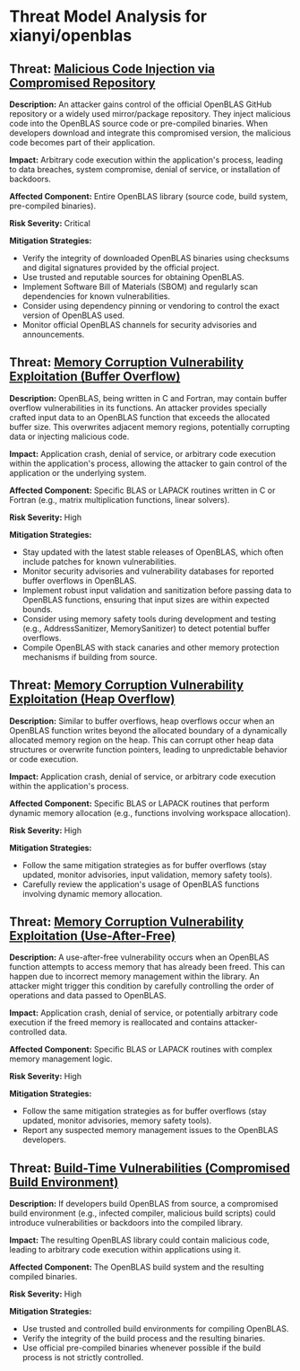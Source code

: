 # Threat Model Analysis for xianyi/openblas

## Threat: [Malicious Code Injection via Compromised Repository](./threats/malicious_code_injection_via_compromised_repository.md)

**Description:** An attacker gains control of the official OpenBLAS GitHub repository or a widely used mirror/package repository. They inject malicious code into the OpenBLAS source code or pre-compiled binaries. When developers download and integrate this compromised version, the malicious code becomes part of their application.

**Impact:**  Arbitrary code execution within the application's process, leading to data breaches, system compromise, denial of service, or installation of backdoors.

**Affected Component:** Entire OpenBLAS library (source code, build system, pre-compiled binaries).

**Risk Severity:** Critical

**Mitigation Strategies:**
*   Verify the integrity of downloaded OpenBLAS binaries using checksums and digital signatures provided by the official project.
*   Use trusted and reputable sources for obtaining OpenBLAS.
*   Implement Software Bill of Materials (SBOM) and regularly scan dependencies for known vulnerabilities.
*   Consider using dependency pinning or vendoring to control the exact version of OpenBLAS used.
*   Monitor official OpenBLAS channels for security advisories and announcements.

## Threat: [Memory Corruption Vulnerability Exploitation (Buffer Overflow)](./threats/memory_corruption_vulnerability_exploitation__buffer_overflow_.md)

**Description:** OpenBLAS, being written in C and Fortran, may contain buffer overflow vulnerabilities in its functions. An attacker provides specially crafted input data to an OpenBLAS function that exceeds the allocated buffer size. This overwrites adjacent memory regions, potentially corrupting data or injecting malicious code.

**Impact:**  Application crash, denial of service, or arbitrary code execution within the application's process, allowing the attacker to gain control of the application or the underlying system.

**Affected Component:** Specific BLAS or LAPACK routines written in C or Fortran (e.g., matrix multiplication functions, linear solvers).

**Risk Severity:** High

**Mitigation Strategies:**
*   Stay updated with the latest stable releases of OpenBLAS, which often include patches for known vulnerabilities.
*   Monitor security advisories and vulnerability databases for reported buffer overflows in OpenBLAS.
*   Implement robust input validation and sanitization before passing data to OpenBLAS functions, ensuring that input sizes are within expected bounds.
*   Consider using memory safety tools during development and testing (e.g., AddressSanitizer, MemorySanitizer) to detect potential buffer overflows.
*   Compile OpenBLAS with stack canaries and other memory protection mechanisms if building from source.

## Threat: [Memory Corruption Vulnerability Exploitation (Heap Overflow)](./threats/memory_corruption_vulnerability_exploitation__heap_overflow_.md)

**Description:** Similar to buffer overflows, heap overflows occur when an OpenBLAS function writes beyond the allocated boundary of a dynamically allocated memory region on the heap. This can corrupt other heap data structures or overwrite function pointers, leading to unpredictable behavior or code execution.

**Impact:** Application crash, denial of service, or arbitrary code execution within the application's process.

**Affected Component:** Specific BLAS or LAPACK routines that perform dynamic memory allocation (e.g., functions involving workspace allocation).

**Risk Severity:** High

**Mitigation Strategies:**
*   Follow the same mitigation strategies as for buffer overflows (stay updated, monitor advisories, input validation, memory safety tools).
*   Carefully review the application's usage of OpenBLAS functions involving dynamic memory allocation.

## Threat: [Memory Corruption Vulnerability Exploitation (Use-After-Free)](./threats/memory_corruption_vulnerability_exploitation__use-after-free_.md)

**Description:** A use-after-free vulnerability occurs when an OpenBLAS function attempts to access memory that has already been freed. This can happen due to incorrect memory management within the library. An attacker might trigger this condition by carefully controlling the order of operations and data passed to OpenBLAS.

**Impact:** Application crash, denial of service, or potentially arbitrary code execution if the freed memory is reallocated and contains attacker-controlled data.

**Affected Component:** Specific BLAS or LAPACK routines with complex memory management logic.

**Risk Severity:** High

**Mitigation Strategies:**
*   Follow the same mitigation strategies as for buffer overflows (stay updated, monitor advisories, memory safety tools).
*   Report any suspected memory management issues to the OpenBLAS developers.

## Threat: [Build-Time Vulnerabilities (Compromised Build Environment)](./threats/build-time_vulnerabilities__compromised_build_environment_.md)

**Description:** If developers build OpenBLAS from source, a compromised build environment (e.g., infected compiler, malicious build scripts) could introduce vulnerabilities or backdoors into the compiled library.

**Impact:**  The resulting OpenBLAS library could contain malicious code, leading to arbitrary code execution within applications using it.

**Affected Component:**  The OpenBLAS build system and the resulting compiled binaries.

**Risk Severity:** High

**Mitigation Strategies:**
*   Use trusted and controlled build environments for compiling OpenBLAS.
*   Verify the integrity of the build process and the resulting binaries.
*   Use official pre-compiled binaries whenever possible if the build process is not strictly controlled.

